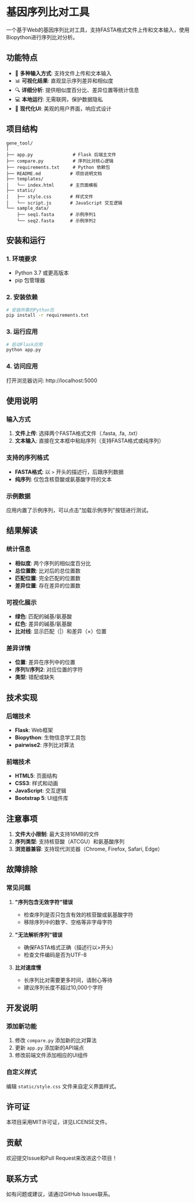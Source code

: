 # 基因序列比对工具

一个基于Web的基因序列比对工具，支持FASTA格式文件上传和文本输入，使用Biopython进行序列比对分析。

## 功能特点

- 🧬 **多种输入方式**: 支持文件上传和文本输入
- 📊 **可视化结果**: 直观显示序列差异和相似度
- 🔍 **详细分析**: 提供相似度百分比、差异位置等统计信息
- 💻 **本地运行**: 无需联网，保护数据隐私
- 🎨 **现代化UI**: 美观的用户界面，响应式设计

## 项目结构

```
gene_tool/
│
├── app.py               # Flask 后端主文件
├── compare.py           # 序列比对核心逻辑
├── requirements.txt     # Python 依赖包
├── README.md           # 项目说明文档
├── templates/
│   └── index.html      # 主页面模板
├── static/
│   ├── style.css       # 样式文件
│   └── script.js       # JavaScript 交互逻辑
└── sample_data/
    ├── seq1.fasta      # 示例序列1
    └── seq2.fasta      # 示例序列2
```

## 安装和运行

### 1. 环境要求

- Python 3.7 或更高版本
- pip 包管理器

### 2. 安装依赖

```bash
# 安装所需的Python包
pip install -r requirements.txt
```

### 3. 运行应用

```bash
# 启动Flask应用
python app.py
```

### 4. 访问应用

打开浏览器访问: http://localhost:5000

## 使用说明

### 输入方式

1. **文件上传**: 选择两个FASTA格式文件（.fasta, .fa, .txt）
2. **文本输入**: 直接在文本框中粘贴序列（支持FASTA格式或纯序列）

### 支持的序列格式

- **FASTA格式**: 以 `>` 开头的描述行，后跟序列数据
- **纯序列**: 仅包含核苷酸或氨基酸字符的文本

### 示例数据

应用内置了示例序列，可以点击"加载示例序列"按钮进行测试。

## 结果解读

### 统计信息

- **相似度**: 两个序列的相似度百分比
- **总位置数**: 比对后的总位置数
- **匹配位置**: 完全匹配的位置数
- **差异位置**: 存在差异的位置数

### 可视化展示

- **绿色**: 匹配的碱基/氨基酸
- **红色**: 差异的碱基/氨基酸
- **比对线**: 显示匹配（|）和差异（×）位置

### 差异详情

- **位置**: 差异在序列中的位置
- **序列1/序列2**: 对应位置的字符
- **类型**: 错配或缺失

## 技术实现

### 后端技术

- **Flask**: Web框架
- **Biopython**: 生物信息学工具包
- **pairwise2**: 序列比对算法

### 前端技术

- **HTML5**: 页面结构
- **CSS3**: 样式和动画
- **JavaScript**: 交互逻辑
- **Bootstrap 5**: UI组件库

## 注意事项

1. **文件大小限制**: 最大支持16MB的文件
2. **序列类型**: 支持核苷酸（ATCGU）和氨基酸序列
3. **浏览器兼容**: 支持现代浏览器（Chrome, Firefox, Safari, Edge）

## 故障排除

### 常见问题

1. **"序列包含无效字符"错误**
   - 检查序列是否只包含有效的核苷酸或氨基酸字符
   - 移除序列中的数字、空格等非字母字符

2. **"无法解析序列"错误**
   - 确保FASTA格式正确（描述行以>开头）
   - 检查文件编码是否为UTF-8

3. **比对速度慢**
   - 长序列比对需要更多时间，请耐心等待
   - 建议序列长度不超过10,000个字符

## 开发说明

### 添加新功能

1. 修改 `compare.py` 添加新的比对算法
2. 更新 `app.py` 添加新的API端点
3. 修改前端文件添加相应的UI组件

### 自定义样式

编辑 `static/style.css` 文件来自定义界面样式。

## 许可证

本项目采用MIT许可证，详见LICENSE文件。

## 贡献

欢迎提交Issue和Pull Request来改进这个项目！

## 联系方式

如有问题或建议，请通过GitHub Issues联系。